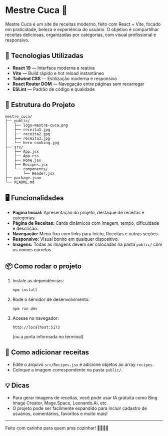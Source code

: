 # Mestre Cuca 🍳

Mestre Cuca é um site de receitas moderno, feito com React + Vite, focado em praticidade, beleza e experiência do usuário. O objetivo é compartilhar receitas deliciosas, organizadas por categorias, com visual profissional e responsivo.

## 🚀 Tecnologias Utilizadas

- **React 19** — Interface moderna e reativa
- **Vite** — Build rápido e hot reload instantâneo
- **Tailwind CSS** — Estilização moderna e responsiva
- **React Router DOM** — Navegação entre páginas sem recarregar
- **ESLint** — Padrão de código e qualidade

## 📂 Estrutura do Projeto

```
mestre_cuca/
├── public/
│   ├── logo-mestre-cuca.png
│   ├── receita1.jpg
│   ├── receita2.jpg
│   ├── receita3.jpg
│   └── hero-cooking.jpg
├── src/
│   ├── App.jsx
│   ├── App.css
│   ├── Home.jsx
│   ├── Recipes.jsx
│   └── components/
│       └── Header.jsx
├── package.json
└── README.md
```

## 🖥️ Funcionalidades

- **Página Inicial:** Apresentação do projeto, destaque de receitas e categorias.
- **Página de Receitas:** Cards dinâmicos com imagem, tempo, dificuldade e descrição.
- **Navegação:** Menu fixo com links para Início, Receitas e outras seções.
- **Responsivo:** Visual bonito em qualquer dispositivo.
- **Imagens:** Todas as imagens devem ser colocadas na pasta `public/` com os nomes corretos.

## 📦 Como rodar o projeto

1. Instale as dependências:
   ```bash
   npm install
   ```
2. Rode o servidor de desenvolvimento:
   ```bash
   npm run dev
   ```
3. Acesse no navegador:
   ```
   http://localhost:5173
   ```
   (ou a porta informada no terminal)

## 📝 Como adicionar receitas

- Edite o arquivo `src/Recipes.jsx` e adicione objetos ao array `recipes`.
- Coloque a imagem correspondente na pasta `public/`.

## 💡 Dicas

- Para gerar imagens de receitas, você pode usar IA gratuita como Bing Image Creator, Mage.Space, Leonardo.Ai, etc.
- O projeto pode ser facilmente expandido para incluir cadastro de usuários, comentários, favoritos e muito mais!

---

Feito com carinho para quem ama cozinhar! 👨‍🍳👩‍🍳
